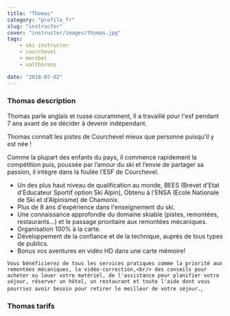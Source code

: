 ```yaml
---
title: "Thomas"
category: "profile_fr"
slug: "instructor"
cover: "instructor/images/thomas.jpg"
tags:
    - ski instructor
    - courchevel
    - meribel
    - valthorens

date: "2018-07-02"
---
```


### Thomas description
Thomas parle anglais et russe couramment, Il a travaillé pour l'esf pendant 7 ans avant de se décider à devenir indépendant. 

Thomas connaît les pistes de Courchevel mieux que personne puisqu’il y est née !   

Comme la plupart des enfants du pays, il commence rapidement la compétition puis, poussée par l’amour du ski et l’envie de partager sa passion, il intègre dans la foulée l’ESF de Courchevel.

* Un des plus haut niveau de qualification au monde, BEES (Brevet d'Etat d'Educateur Sportif option Ski Alpin), Obtenu à l'ENSA (Ecole Nationale de Ski et d'Alpinisme) de Chamonix.
* Plus de 8 ans d'expérience dans l'enseignement du ski.
* Une connaissance approfondie du domaine skiable (pistes, remontées, restaurants...) et le passage prioritaire aux remontées mécaniques. 
* Organisation 100% à la carte. 
* Développement de la confiance et de la technique, auprès de tous types de publics.
* Bonus vos aventures en vidéo HD dans une carte mémoire!

`Vous bénéficierez de tous les services pratiques comme la priorité aux remontées mécaniques, la vidéo-correction,<br/> des conseils pour acheter ou louer votre matériel, de l'assistance pour planifier votre séjour, réserver un hôtel, un restaurant et toute l'aide dont vous pourriez avoir besoin pour retirer le meilleur de votre séjour.`,


### Thomas tarifs
